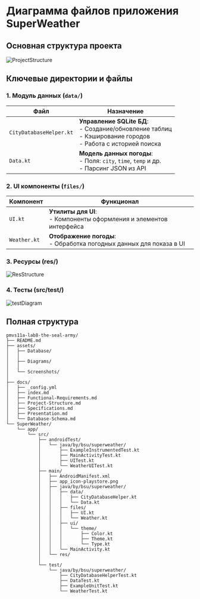 # Диаграмма файлов приложения SuperWeather

## Основная структура проекта

![ProjectStructure](https://github.com/user-attachments/assets/8fb45bdb-f736-4794-a64f-3d62dd102e69)

## Ключевые директории и файлы

### 1. Модуль данных (`data/`)

| Файл                  | Назначение                                                                 |
|-----------------------|---------------------------------------------------------------------------|
| `CityDatabaseHelper.kt` | **Управление SQLite БД**:<br>- Создание/обновление таблиц<br>- Кэширование городов<br>- Работа с историей поиска |
| `Data.kt`              | **Модель данных погоды**:<br>- Поля: `city`, `time`, `temp` и др.<br>- Парсинг JSON из API |

### 2. UI компоненты (`files/`)

| Компонент            | Функционал                                                                 |
|----------------------|---------------------------------------------------------------------------|
| `UI.kt`        | **Утилиты для UI**:<br>-  Компоненты оформления и элементов интерфейса |
| `Weather.kt`       | **Отображение погоды**:<br>- Обработка погодных данных для показа в UI                                 |

### 3. Ресурсы (res/)

![ResStructure](https://github.com/user-attachments/assets/e9803947-5aa7-4028-b6a3-bcac8df8a637)

### 4. Тесты (src/test/)

![testDiagram](https://github.com/user-attachments/assets/a38ba712-163f-40d9-8ece-cf83a71695e5)

## Полная структура
```gherkin
pmvs11a-lab8-the-seal-army/
├── README.md
├── assets/
│   ├── Database/
│   │   
│   ├── Diagrams/
│   │  
│   └── Screenshots/
│       
├── docs/
│   ├── _config.yml
│   ├── index.md
│   ├── Functional-Requirements.md
│   ├── Project-Structure.md
│   ├── Specifications.md
│   ├── Presentation.md
│   └── Database-Schema.md
└── SuperWeather/
    └── app/
        └── src/
            ├── androidTest/
            │   └── java/by/bsu/superweather/
            │       ├── ExampleInstrumentedTest.kt
            │       ├── MainActivityTest.kt
            │       ├── UITest.kt
            │       └── WeatherUITest.kt
            ├── main/
            │   ├── AndroidManifest.xml
            │   ├── app_icon-playstore.png
            │   ├── java/by/bsu/superweather/
            │   │   ├── data/
            │   │   │   ├── CityDatabaseHelper.kt
            │   │   │   └── Data.kt
            │   │   ├── files/
            │   │   │   ├── UI.kt
            │   │   │   └── Weather.kt
            │   │   ├── ui/
            │   │   │   └── theme/
            │   │   │       ├── Color.kt
            │   │   │       ├── Theme.kt
            │   │   │       └── Type.kt
            │   │   └── MainActivity.kt
            │   └── res/
            │       
            └── test/
                └── java/by/bsu/superweather/
                    ├── CityDatabaseHelperTest.kt
                    ├── DataTest.kt
                    ├── ExampleUnitTest.kt
                    └── WeatherTest.kt
    
```
